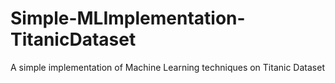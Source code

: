 # Simple-MLImplementation-TitanicDataset
A simple implementation of Machine Learning techniques on Titanic Dataset

